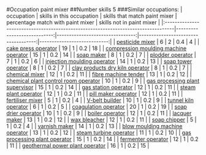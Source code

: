 #Occupation paint mixer
##Number skills 5
###Similar occupations:
| occupation                                                                        |   skills in this occupation |   skills that match paint mixer |   percentage match with paint mixer |   skills not in paint mixer |
|:----------------------------------------------------------------------------------|----------------------------:|--------------------------------:|------------------------------------:|----------------------------:|
| [pesticide mixer](pesticide_mixer.md)                                             |                           6 |                               2 |                                 0.4 |                           4 |
| [cake press operator](cake_press_operator.md)                                     |                          19 |                               1 |                                 0.2 |                          18 |
| [compression moulding machine operator](compression_moulding_machine_operator.md) |                          15 |                               1 |                                 0.2 |                          14 |
| [soap maker](soap_maker.md)                                                       |                           8 |                               1 |                                 0.2 |                           7 |
| [plodder operator](plodder_operator.md)                                           |                           7 |                               1 |                                 0.2 |                           6 |
| [injection moulding operator](injection_moulding_operator.md)                     |                          14 |                               1 |                                 0.2 |                          13 |
| [soap tower operator](soap_tower_operator.md)                                     |                           8 |                               1 |                                 0.2 |                           7 |
| [clay products dry kiln operator](clay_products_dry_kiln_operator.md)             |                           8 |                               1 |                                 0.2 |                           7 |
| [chemical mixer](chemical_mixer.md)                                               |                          12 |                               1 |                                 0.2 |                          11 |
| [fibre machine tender](fibre_machine_tender.md)                                   |                          13 |                               1 |                                 0.2 |                          12 |
| [chemical plant control room operator](chemical_plant_control_room_operator.md)   |                          10 |                               1 |                                 0.2 |                           9 |
| [gas processing plant supervisor](gas_processing_plant_supervisor.md)             |                          15 |                               1 |                                 0.2 |                          14 |
| [gas station operator](gas_station_operator.md)                                   |                          12 |                               1 |                                 0.2 |                          11 |
| [steam plant operator](steam_plant_operator.md)                                   |                          12 |                               1 |                                 0.2 |                          11 |
| [pill maker operator](pill_maker_operator.md)                                     |                          12 |                               1 |                                 0.2 |                          11 |
| [fertiliser mixer](fertiliser_mixer.md)                                           |                           5 |                               1 |                                 0.2 |                           4 |
| [V-belt builder](V-belt_builder.md)                                               |                          10 |                               1 |                                 0.2 |                           9 |
| [tunnel kiln operator](tunnel_kiln_operator.md)                                   |                           6 |                               1 |                                 0.2 |                           5 |
| [coagulation operator](coagulation_operator.md)                                   |                          20 |                               1 |                                 0.2 |                          19 |
| [soap drier operator](soap_drier_operator.md)                                     |                          10 |                               1 |                                 0.2 |                           9 |
| [boiler operator](boiler_operator.md)                                             |                          12 |                               1 |                                 0.2 |                          11 |
| [lacquer maker](lacquer_maker.md)                                                 |                          13 |                               1 |                                 0.2 |                          12 |
| [wax bleacher](wax_bleacher.md)                                                   |                          12 |                               1 |                                 0.2 |                          11 |
| [soap chipper](soap_chipper.md)                                                   |                           5 |                               1 |                                 0.2 |                           4 |
| [varnish maker](varnish_maker.md)                                                 |                          14 |                               1 |                                 0.2 |                          13 |
| [blow moulding machine operator](blow_moulding_machine_operator.md)               |                          13 |                               1 |                                 0.2 |                          12 |
| [steam turbine operator](steam_turbine_operator.md)                               |                          11 |                               1 |                                 0.2 |                          10 |
| [gas processing plant operator](gas_processing_plant_operator.md)                 |                          15 |                               1 |                                 0.2 |                          14 |
| [fermenter operator](fermenter_operator.md)                                       |                          12 |                               1 |                                 0.2 |                          11 |
| [geothermal power plant operator](geothermal_power_plant_operator.md)             |                          16 |                               1 |                                 0.2 |                          15 |
